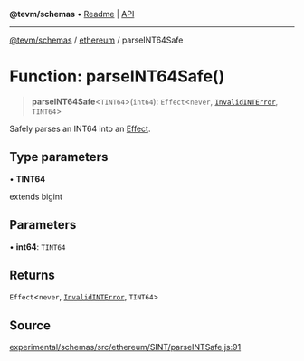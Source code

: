 **@tevm/schemas** • [Readme](../../README.md) \| [API](../../modules.md)

***

[@tevm/schemas](../../README.md) / [ethereum](../README.md) / parseINT64Safe

# Function: parseINT64Safe()

> **parseINT64Safe**\<`TINT64`\>(`int64`): `Effect`\<`never`, [`InvalidINTError`](../classes/InvalidINTError.md), `TINT64`\>

Safely parses an INT64 into an [Effect](https://www.effect.website/docs/essentials/effect-type).

## Type parameters

• **TINT64**

extends bigint

## Parameters

• **int64**: `TINT64`

## Returns

`Effect`\<`never`, [`InvalidINTError`](../classes/InvalidINTError.md), `TINT64`\>

## Source

[experimental/schemas/src/ethereum/SINT/parseINTSafe.js:91](https://github.com/evmts/tevm-monorepo/blob/main/experimental/schemas/src/ethereum/SINT/parseINTSafe.js#L91)
